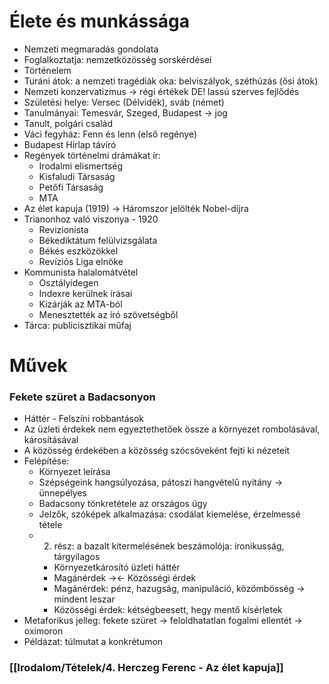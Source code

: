 # Élete és munkássága

- Nemzeti megmaradás gondolata
- Foglalkoztatja: nemzetközösség sorskérdései
- Történelem
- Turáni átok: a nemzeti tragédiák oka: belviszályok, széthúzás (ősi átok)
- Nemzeti konzervatizmus -> régi értékek DE! lassú szerves fejlődés
- Születési helye: Versec (Délvidék), sváb (német)
- Tanulmányai: Temesvár, Szeged, Budapest -> jog
- Tanult, polgári család
- Váci fegyház: Fenn és lenn (első regénye)
- Budapest Hírlap távíró
- Regények történelmi drámákat ír:
	- Irodalmi elismertség
	- Kisfaludi Társaság
	- Petőfi Társaság
	- MTA
- Az élet kapuja (1919) -> Háromszor jelölték Nobel-díjra
- Trianonhoz való viszonya - 1920
	- Revizionista
	- Békediktátum felülvizsgálata
	- Békés eszközökkel
	- Revíziós Liga elnöke
- Kommunista halalomátvétel
	- Osztályidegen
	- Indexre kerülnek írásai
	- Kizárják az MTA-ból
	- Menesztették az író szövetségből
- Tárca: publicisztikai műfaj

# Művek

### Fekete szüret a Badacsonyon

- Háttér - Felszíni robbantások
- Az üzleti érdekek nem egyeztethetőek össze a környezet rombolásával, károsításával
- A közösség érdekében a közösség szócsöveként fejti ki nézeteit
- Felépítése:
	- Környezet leírása
	- Szépségeink hangsúlyozása, pátoszi hangvételű nyitány -> ünnepélyes
	- Badacsony tönkretétele az országos ügy
	- Jelzők, szóképek alkalmazása: csodálat kiemelése, érzelmessé tétele
	- 2. rész: a bazalt kitermelésének beszámolója: ironikusság, tárgyilagos
		- Környezetkárosító üzleti háttér
		- Magánérdek -><- Közösségi érdek
		- Magánérdek: pénz, hazugság, manipuláció, közömbösség -> mindent leszar
		- Közösségi érdek: kétségbeesett, hegy mentő kísérletek
- Metaforikus jelleg: fekete szüret -> feloldhatatlan fogalmi ellentét -> oximoron
- Példázat: túlmutat a konkrétumon

### [[Irodalom/Tételek/4. Herczeg Ferenc - Az élet kapuja]]
